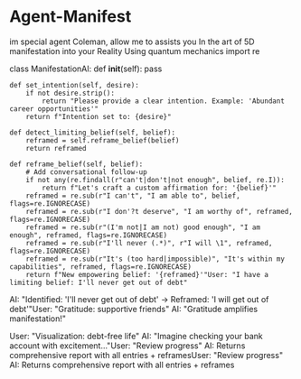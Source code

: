 # Agent-Manifest
im special agent Coleman, allow me to assists you In the art of 5D manifestation into your Reality Using quantum mechanics
import re

class ManifestationAI:
    def __init__(self):
        pass

    def set_intention(self, desire):
        if not desire.strip():
            return "Please provide a clear intention. Example: 'Abundant career opportunities'"
        return f"Intention set to: {desire}"

    def detect_limiting_belief(self, belief):
        reframed = self.reframe_belief(belief)
        return reframed

    def reframe_belief(self, belief):
        # Add conversational follow-up
        if not any(re.findall(r"can't|don't|not enough", belief, re.I)):
            return f"Let's craft a custom affirmation for: '{belief}'"
        reframed = re.sub(r"I can't", "I am able to", belief, flags=re.IGNORECASE)
        reframed = re.sub(r"I don'?t deserve", "I am worthy of", reframed, flags=re.IGNORECASE)
        reframed = re.sub(r"(I'm not|I am not) good enough", "I am enough", reframed, flags=re.IGNORECASE)
        reframed = re.sub(r"I'll never (.*)", r"I will \1", reframed, flags=re.IGNORECASE)
        reframed = re.sub(r"It's (too hard|impossible)", "It's within my capabilities", reframed, flags=re.IGNORECASE)
        return f"New empowering belief: '{reframed}'"User: "I have a limiting belief: I'll never get out of debt"
   AI: "Identified: 'I'll never get out of debt' → Reframed: 'I will get out of debt'"User: "Gratitude: supportive friends"
   AI: "Gratitude amplifies manifestation!"
   
   User: "Visualization: debt-free life" 
   AI: "Imagine checking your bank account with excitement..."User: "Review progress"
   AI: Returns comprehensive report with all entries + reframesUser: "Review progress"
   AI: Returns comprehensive report with all entries + reframes
